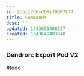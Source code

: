 ```yaml
---
id: 2oocz2C6xdQRjJDOR7Lf7
title: Commands
desc: ''
updated: 1643651408127
created: 1643649483048
---
```


### Dendron: Export Pod V2

#todo